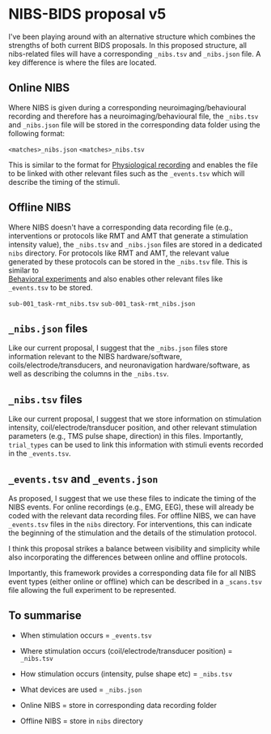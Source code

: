 # NIBS-BIDS proposal v5

I've been playing around with an alternative structure which combines the 
strengths of both current BIDS proposals. In this proposed structure, 
all nibs-related files will have a corresponding `_nibs.tsv` and `_nibs.json` 
file. A key difference is where the files are located.

## Online NIBS

Where NIBS is given during a corresponding neuroimaging/behavioural recording
and therefore has a neuroimaging/behavioural file, the `_nibs.tsv` and 
`_nibs.json` file will be stored in the corresponding data folder using the following
format:

`<matches>_nibs.json`
`<matches>_nibs.tsv`

This is similar to the format for [Physiological recording](https://bids-specification.readthedocs.io/en/stable/modality-specific-files/physiological-recordings.html)
and enables the file to be linked with other relevant files such as the 
`_events.tsv` which will describe the timing of the stimuli.

## Offline NIBS

Where NIBS doesn't have a corresponding data recording file (e.g., interventions 
or protocols like RMT and AMT that generate a stimulation intensity value),
the `_nibs.tsv` and `_nibs.json` files are stored in a dedicated `nibs` directory.
For protocols like RMT and AMT, the relevant value generated by these protocols
can be stored in the `_nibs.tsv` file. This is similar to  
[Behavioral experiments](https://bids-specification.readthedocs.io/en/stable/modality-specific-files/behavioral-experiments.html)
and also enables other relevant files like `_events.tsv` to be stored.

`sub-001_task-rmt_nibs.tsv`
`sub-001_task-rmt_nibs.json`

## `_nibs.json` files

Like our current proposal, I suggest that the `_nibs.json` files store 
information relevant to the NIBS hardware/software, coils/electrode/transducers, and
neuronavigation hardware/software, as well as describing the columns in the
`_nibs.tsv`.

## `_nibs.tsv` files

Like our current proposal, I suggest that we store information on stimulation intensity,
coil/electrode/transducer position, and other relevant stimulation parameters
(e.g., TMS pulse shape, direction) in this files. Importantly, `trial_types`
can be used to link this information with stimuli events recorded in the `_events.tsv`.

## `_events.tsv` and `_events.json`

As proposed, I suggest that we use these files to indicate the timing of the
NIBS events. For online recordings (e.g., EMG, EEG), these will already be 
coded with the relevant data recording files. For offline NIBS, we can have
`_events.tsv` files in the `nibs` directory. For interventions, this can 
indicate the beginning of the stimulation and the details of the stimulation
protocol.

I think this proposal strikes a balance between visibility and simplicity while also 
incorporating the differences between online and offline protocols.

Importantly, this framework provides a corresponding data file for all NIBS event
types (either online or offline) which can be described in a `_scans.tsv`
file allowing the full experiment to be represented.

## To summarise
* When stimulation occurs = `_events.tsv`
* Where stimulation occurs (coil/electrode/transducer position) = `_nibs.tsv`
* How stimulation occurs (intensity, pulse shape etc) = `_nibs.tsv`
* What devices are used = `_nibs.json`

* Online NIBS = store in corresponding data recording folder
* Offline NIBS = store in `nibs` directory